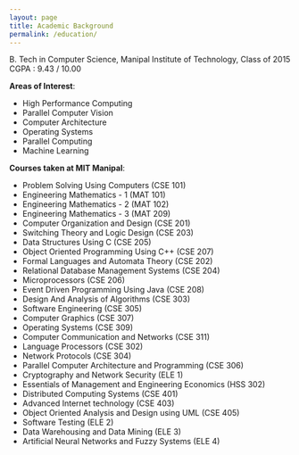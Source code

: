 ```yaml
---
layout: page
title: Academic Background
permalink: /education/
---
```


B. Tech in Computer Science, Manipal Institute of Technology, Class of 2015 </br>
CGPA : 9.43 / 10.00 </br>

**Areas of Interest**:  </br>
- High Performance Computing </br>
- Parallel Computer Vision </br>
- Computer Architecture  </br>
- Operating Systems  </br>
- Parallel Computing </br>
- Machine Learning </br>


**Courses taken at MIT Manipal**: </br>

- Problem Solving Using Computers (CSE 101)
- Engineering Mathematics - 1 (MAT 101)
- Engineering Mathematics - 2 (MAT 102)
- Engineering Mathematics - 3 (MAT 209)
- Computer Organization and Design (CSE 201)
- Switching Theory and Logic Design (CSE 203)
- Data Structures Using C (CSE 205)
- Object Oriented Programming Using C++ (CSE 207)
- Formal Languages and Automata Theory (CSE 202)
- Relational Database Management Systems (CSE 204)
- Microprocessors (CSE 206)
- Event Driven Programming Using Java (CSE 208)
- Design And Analysis of Algorithms (CSE 303)
- Software Engineering (CSE 305)
- Computer Graphics (CSE 307)
- Operating Systems (CSE 309)
- Computer Communication and Networks (CSE 311)
- Language Processors (CSE 302)
- Network Protocols (CSE 304)
- Parallel Computer Architecture and Programming (CSE 306)
- Cryptography and Network Security (ELE 1)
- Essentials of Management and Engineering Economics (HSS 302)
- Distributed Computing Systems (CSE 401)
- Advanced Internet technology (CSE 403)
- Object Oriented Analysis and Design using UML (CSE 405)
- Software Testing (ELE 2)
- Data Warehousing and Data Mining (ELE 3)
- Artificial Neural Networks and Fuzzy Systems (ELE 4)

